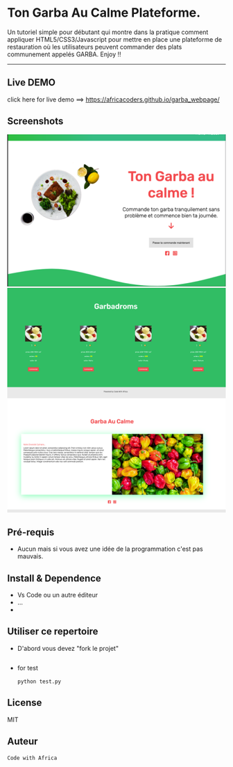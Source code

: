# Ton Garba Au Calme Plateforme.

Un tutoriel simple pour débutant qui montre dans la pratique comment appliquer HTML5/CSS3/Javascript pour mettre en place une plateforme de restauration où les utilisateurs peuvent commander des plats communement appelés GARBA. 
Enjoy !!


---

## Live DEMO 
click here for live demo ==> https://africacoders.github.io/garba_webpage/

## Screenshots
![homepage](A.png)
![section](B.png)
![About](D.png)

## Pré-requis
- Aucun mais si vous avez une idée de la programmation c'est pas mauvais.

## Install & Dependence
- Vs Code ou un autre éditeur
- ...
- 

## Utiliser ce repertoire
- D'abord vous devez "fork le projet"
  ```
  
  ```
- for test
  ```
  python test.py
  ```

## License
MIT

## Auteur

```
Code with Africa
```
